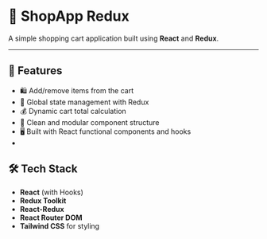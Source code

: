 # 🛒 ShopApp Redux

A simple shopping cart application built using **React** and **Redux**. 

---

## 🚀 Features

- 🛍 Add/remove items from the cart
- 🔄 Global state management with Redux
- 💰 Dynamic cart total calculation
- 📄 Clean and modular component structure
- 🖥️ Built with React functional components and hooks
- 
## 🛠 Tech Stack

- **React** (with Hooks)
- **Redux Toolkit**
- **React-Redux**
- **React Router DOM**
- **Tailwind CSS** for styling




